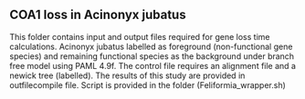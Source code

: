 ## COA1 loss in Acinonyx jubatus
This folder contains input and output files required for gene loss time calculations.  Acinonyx jubatus labelled as foreground (non-functional gene species) and remaining functional species as the background under branch free model using PAML 4.9f. The control file requires an alignment file and a newick tree (labelled). The results of this study are provided in outfilecompile file.  Script is provided in the folder (Feliformia_wrapper.sh) 
